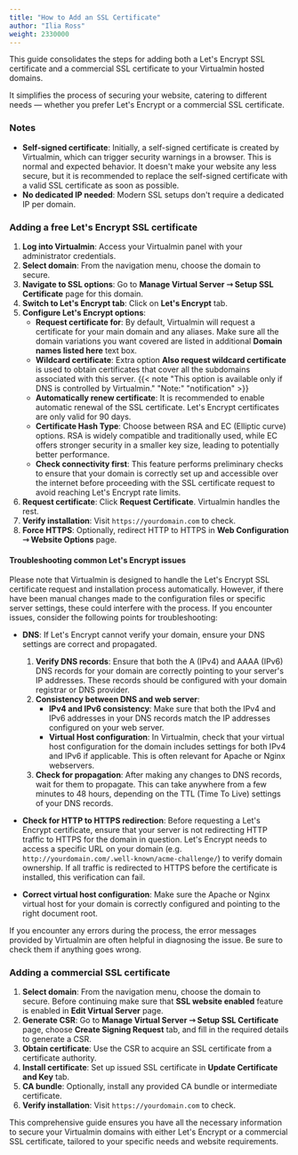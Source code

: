 ```yaml
---
title: "How to Add an SSL Certificate"
author: "Ilia Ross"
weight: 2330000
---
```

This guide consolidates the steps for adding both a Let's Encrypt SSL certificate and a commercial SSL certificate to your Virtualmin hosted domains.

It simplifies the process of securing your website, catering to different needs — whether you prefer Let's Encrypt or a commercial SSL certificate.

### Notes
- **Self-signed certificate**: Initially, a self-signed certificate is created by Virtualmin, which can trigger security warnings in a browser. This is normal and expected behavior. It doesn't make your website any less secure, but it is recommended to replace the self-signed certificate with a valid SSL certificate as soon as possible.
- **No dedicated IP needed**: Modern SSL setups don't require a dedicated IP per domain.

### Adding a free Let's Encrypt SSL certificate
1. **Log into Virtualmin**: Access your Virtualmin panel with your administrator credentials.
2. **Select domain**: From the navigation menu, choose the domain to secure.
3. **Navigate to SSL options**: Go to **Manage Virtual Server ⇾ Setup SSL Certificate** page for this domain.
4. **Switch to Let's Encrypt tab**: Click on **Let's Encrypt** tab.
5. **Configure Let's Encrypt options**:
   - **Request certificate for**: By default, Virtualmin will request a certificate for your main domain and any aliases. Make sure all the domain variations you want covered are listed in additional **Domain names listed here** text box.
   - **Wildcard certificate**: Extra option **Also request wildcard certificate** is used to obtain certificates that cover all the subdomains associated with this server.
   {{< note "This option is available only if DNS is controlled by Virtualmin." "Note:" "notification" >}}
   - **Automatically renew certificate**: It is recommended to enable automatic renewal of the SSL certificate. Let's Encrypt certificates are only valid for 90 days.
   - **Certificate Hash Type**: Choose between RSA and EC (Elliptic curve) options. RSA is widely compatible and traditionally used, while EC offers stronger security in a smaller key size, leading to potentially better performance.
   - **Check connectivity first**: This feature performs preliminary checks to ensure that your domain is correctly set up and accessible over the internet before proceeding with the SSL certificate request to avoid reaching Let's Encrypt rate limits.
6. **Request certificate**: Click **Request Certificate**. Virtualmin handles the rest.
7. **Verify installation**: Visit `https://yourdomain.com` to check.
8. **Force HTTPS**: Optionally, redirect HTTP to HTTPS in **Web Configuration ⇾ Website Options** page.

#### Troubleshooting common Let's Encrypt issues
Please note that Virtualmin is designed to handle the Let's Encrypt SSL certificate request and installation process automatically. However, if there have been manual changes made to the configuration files or specific server settings, these could interfere with the process. If you encounter issues, consider the following points for troubleshooting:

- **DNS**: If Let's Encrypt cannot verify your domain, ensure your DNS settings are correct and propagated.
    1. **Verify DNS records**: Ensure that both the A (IPv4) and AAAA (IPv6) DNS records for your domain are correctly pointing to your server's IP addresses. These records should be configured with your domain registrar or DNS provider.
    2. **Consistency between DNS and web server**: 
         - **IPv4 and IPv6 consistency**: Make sure that both the IPv4 and IPv6 addresses in your DNS records match the IP addresses configured on your web server.
         - **Virtual Host configuration**: In Virtualmin, check that your virtual host configuration for the domain includes settings for both IPv4 and IPv6 if applicable. This is often relevant for Apache or Nginx webservers.
    3. **Check for propagation**: After making any changes to DNS records, wait for them to propagate. This can take anywhere from a few minutes to 48 hours, depending on the TTL (Time To Live) settings of your DNS records.

- **Check for HTTP to HTTPS redirection**: Before requesting a Let's Encrypt certificate, ensure that your server is not redirecting HTTP traffic to HTTPS for the domain in question. Let's Encrypt needs to access a specific URL on your domain (e.g. `http://yourdomain.com/.well-known/acme-challenge/`) to verify domain ownership. If all traffic is redirected to HTTPS before the certificate is installed, this verification can fail.
- **Correct virtual host configuration**: Make sure the Apache or Nginx virtual host for your domain is correctly configured and pointing to the right document root.

If you encounter any errors during the process, the error messages provided by Virtualmin are often helpful in diagnosing the issue. Be sure to check them if anything goes wrong.

### Adding a commercial SSL certificate
1. **Select domain**: From the navigation menu, choose the domain to secure. Before continuing make sure that **SSL website enabled** feature is enabled in **Edit Virtual Server** page.
2. **Generate CSR**: Go to **Manage Virtual Server ⇾ Setup SSL Certificate** page, choose **Create Signing Request** tab, and fill in the required details to generate a CSR.
3. **Obtain certificate**: Use the CSR to acquire an SSL certificate from a certificate authority.
4. **Install certificate**: Set up issued SSL certificate in **Update Certificate and Key** tab.
5. **CA bundle**: Optionally, install any provided CA bundle or intermediate certificate.
6. **Verify installation**: Visit `https://yourdomain.com` to check.

This comprehensive guide ensures you have all the necessary information to secure your Virtualmin domains with either Let's Encrypt or a commercial SSL certificate, tailored to your specific needs and website requirements.
